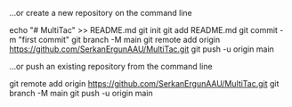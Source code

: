 …or create a new repository on the command line

echo "# MultiTac" >> README.md
git init
git add README.md
git commit -m "first commit"
git branch -M main
git remote add origin https://github.com/SerkanErgunAAU/MultiTac.git
git push -u origin main

…or push an existing repository from the command line

git remote add origin https://github.com/SerkanErgunAAU/MultiTac.git
git branch -M main
git push -u origin main
